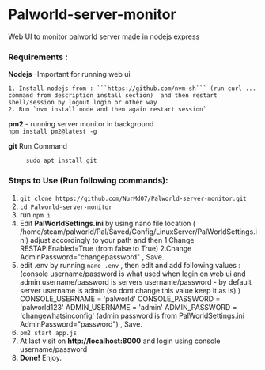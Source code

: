 # Palworld-server-monitor
Web UI to monitor palworld server made in nodejs express

### Requirements  :
  **Nodejs** -Important for running web ui  
  
    1. Install nodejs from : ```https://github.com/nvm-sh``` (run curl ... command from description install section)  and then restart shell/session by logout login or other way  
    2. Run `nvm install node and then again restart session`
    
 **pm2** - running server monitor in background  
      `npm install pm2@latest -g`
       
  **git** 
       Run Command 

    
         sudo apt install git 
    
### Steps to Use (Run following commands):
1. ``` git clone https://github.com/NurMd07/Palworld-server-monitor.git ```
2. ``` cd Palworld-server-monitor ```
3. run ``` npm i ```
4. Edit **PalWorldSettings.ini** by using nano file location ( /home/steam/palworld/Pal/Saved/Config/LinuxServer/PalWorldSettings.ini) adjust accordingly to your path and then
    1.Change RESTAPIEnabled=True (from false to True)
    2.Change AdminPassword="changepassword"  , Save.
6. edit .env by running
     ``` nano .env ```    , then edit and add following values :
             (console username/password is what used when login on web ui and admin username/password is servers username/password - by default server username is admin (so dont change this value keep it as is) ) 
       CONSOLE_USERNAME = 'palworld'
       CONSOLE_PASSWORD = 'palworld123'
       ADMIN_USERNAME = 'admin'
       ADMIN_PASSWORD = 'changewhatsinconfig'
           (admin password is from  PalWorldSettings.ini AdminPassword="password") , Save.
7. ``` pm2 start app.js ```
8. At last visit on **http://localhost:8000** and login using console username/password
9. **Done!** Enjoy.
     
